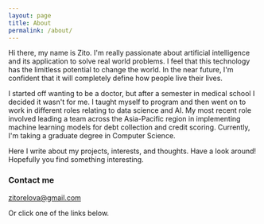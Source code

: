 ```yaml
---
layout: page
title: About
permalink: /about/
---
```


Hi there, my name is Zito. I'm really passionate about artificial intelligence and its application to solve real world problems. I feel that this technology has the limitless potential to change the world. In the near future, I'm confident that it will completely define how people live their lives.

I started off wanting to be a doctor, but after a semester in medical school I decided it wasn't for me. I taught myself to program and then went on to work in different roles relating to data science and AI. My most recent role involved leading a team across the Asia-Pacific region in implementing machine learning models for debt collection and credit scoring. Currently, I'm taking a graduate degree in Computer Science.

Here I write about my projects, interests, and thoughts. Have a look around! Hopefully you find something interesting.
 
### Contact me

[zitorelova@gmail.com](mailto:zitorelova@gmail.com)

Or click one of the links below.
